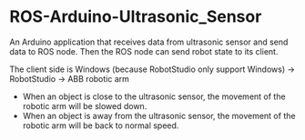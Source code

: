 # ROS-Arduino-Ultrasonic_Sensor
An Arduino application that receives data from ultrasonic sensor and send data to ROS node. Then the ROS node can send robot state to its client.

The client side is Windows (because RobotStudio only support Windows) -> RobotStudio -> ABB robotic arm
- When an object is close to the ultrasonic sensor, the movement of the robotic arm will be slowed down.
- When an object is away from the ultrasonic sensor, the movement of the robotic arm will be back to normal speed.

